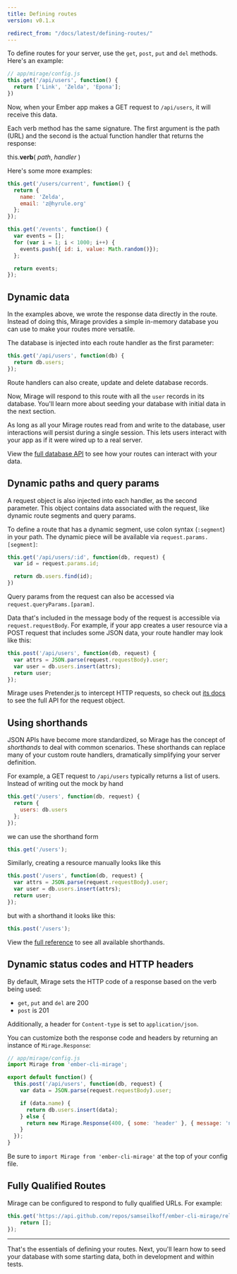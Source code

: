 ```yaml
---
title: Defining routes
version: v0.1.x

redirect_from: "/docs/latest/defining-routes/"
---
```


To define routes for your server, use the `get`, `post`, `put` and `del` methods. Here's an example:

```js
// app/mirage/config.js
this.get('/api/users', function() {
  return ['Link', 'Zelda', 'Epona'];
})
```

Now, when your Ember app makes a GET request to `/api/users`, it will receive this data.

Each verb method has the same signature. The first argument is the path (URL) and the second is the actual function handler that returns the response:

<p class='u-callout'>this.<strong>verb</strong>( <em>path</em>, <em>handler</em> )</p>

Here's some more examples:

```js
this.get('/users/current', function() {
  return {
    name: 'Zelda',
    email: 'z@hyrule.org'
  };
});

this.get('/events', function() {
  var events = [];
  for (var i = 1; i < 1000; i++) {
    events.push({ id: i, value: Math.random()});
  };

  return events;
});
```

## Dynamic data

In the examples above, we wrote the response data directly in the route. Instead of doing this, Mirage provides a simple in-memory database you can use to make your routes more versatile.

The database is injected into each route handler as the first parameter:

```js
this.get('/api/users', function(db) {
  return db.users;
});
```

<aside class='Docs-page__aside'>
  <p>Route handlers can also create, update and delete database records.</p>
</aside>

Now, Mirage will respond to this route with all the `user` records in its database. You'll learn more about seeding your database with initial data in the next section.

As long as all your Mirage routes read from and write to the database, user interactions will persist during a single session. This lets users interact with your app as if it were wired up to a real server.

View the [full database API](../database) to see how your routes can interact with your data.

## Dynamic paths and query params

A request object is also injected into each handler, as the second parameter. This object contains data associated with the request, like dynamic route segments and query params.
 
To define a route that has a dynamic segment, use colon syntax (`:segment`) in your path. The dynamic piece will be available via `request.params.[segment]`:

```js
this.get('/api/users/:id', function(db, request) {
  var id = request.params.id;

  return db.users.find(id);
})
```

Query params from the request can also be accessed via `request.queryParams.[param]`.

Data that's included in the message body of the request is accessible via `request.requestBody`. For example, if your app creates a user resource via a POST request that includes some JSON data, your route handler may look like this:

```js
this.post('/api/users', function(db, request) {
  var attrs = JSON.parse(request.requestBody).user;
  var user = db.users.insert(attrs);
  return user;
});
```

Mirage uses Pretender.js to intercept HTTP requests, so check out [its docs](https://github.com/trek/pretender) to see the full API for the request object.

## Using shorthands

JSON APIs have become more standardized, so Mirage has the concept of *shorthands* to deal with common scenarios. These shorthands can replace many of your custom route handlers, dramatically simplifying your server definition.

For example, a GET request to `/api/users` typically returns a list of users. Instead of writing out the mock by hand

```js
this.get('/users', function(db, request) {
  return {
    users: db.users
  };
});
```

we can use the shorthand form

```js
this.get('/users');
```

Similarly, creating a resource manually looks like this

```js
this.post('/users', function(db, request) {
  var attrs = JSON.parse(request.requestBody).user;
  var user = db.users.insert(attrs);
  return user;
});
```

but with a shorthand it looks like this:

```js
this.post('/users');
```

View the [full reference](../shorthands) to see all available shorthands.


## Dynamic status codes and HTTP headers

By default, Mirage sets the HTTP code of a response based on the verb being used:
  
  - `get`, `put` and `del` are 200
  - `post` is 201


Additionally, a header for `Content-type` is set to `application/json`.

You can customize both the response code and headers by returning an instance of `Mirage.Response`:

```js
// app/mirage/config.js
import Mirage from 'ember-cli-mirage';

export default function() {
  this.post('/api/users', function(db, request) {
    var data = JSON.parse(request.requestBody).user;

    if (data.name) {
      return db.users.insert(data);
    } else {
      return new Mirage.Response(400, { some: 'header' }, { message: 'name cannot be blank' });
    }
  });
}
```

Be sure to `import Mirage from 'ember-cli-mirage'` at the top of your config file.


## Fully Qualified Routes

Mirage can be configured to respond to fully qualified URLs. For example:

```js
this.get('https://api.github.com/repos/samseilkoff/ember-cli-mirage/releases', function() {
    return [];
});
```
---

That's the essentials of defining your routes. Next, you'll learn how to seed your database with some starting data, both in development and within tests.
